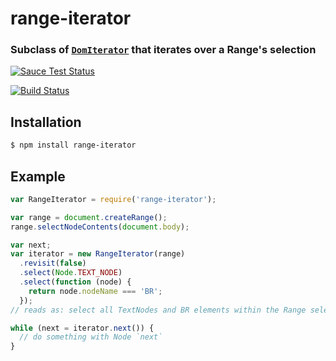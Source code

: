 range-iterator
============
### Subclass of [`DomIterator`](https://github.com/MatthewMueller/dom-iterator) that iterates over a Range's selection

[![Sauce Test Status](https://saucelabs.com/browser-matrix/range-iterator.svg)](https://saucelabs.com/u/range-iterator)

[![Build Status](https://travis-ci.org/webmodules/range-iterator.svg?branch=master)](https://travis-ci.org/webmodules/range-iterator)


Installation
------------

``` bash
$ npm install range-iterator
```


Example
-------

``` js
var RangeIterator = require('range-iterator');

var range = document.createRange();
range.selectNodeContents(document.body);

var next;
var iterator = new RangeIterator(range)
  .revisit(false)
  .select(Node.TEXT_NODE)
  .select(function (node) {
    return node.nodeName === 'BR';
  });
// reads as: select all TextNodes and BR elements within the Range selection

while (next = iterator.next()) {
  // do something with Node `next`
}
```

